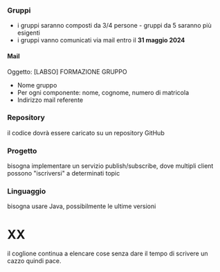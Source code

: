 ### Gruppi

- i gruppi saranno composti da 3/4 persone - gruppi da 5 saranno più esigenti
- i gruppi vanno comunicati via mail entro il **31 maggio 2024**
#### Mail

Oggetto: [LABSO] FORMAZIONE GRUPPO
- Nome gruppo
- Per ogni componente: nome, cognome, numero di matricola
- Indirizzo mail referente
### Repository
il codice dovrà essere caricato su un repository GitHub
### Progetto
bisogna implementare un servizio publish/subscribe, dove multipli client possono "iscriversi" a determinati topic

### Linguaggio
bisogna usare Java, possibilmente le ultime versioni
# XX

il coglione continua a elencare cose senza dare il tempo di scrivere un cazzo quindi pace.